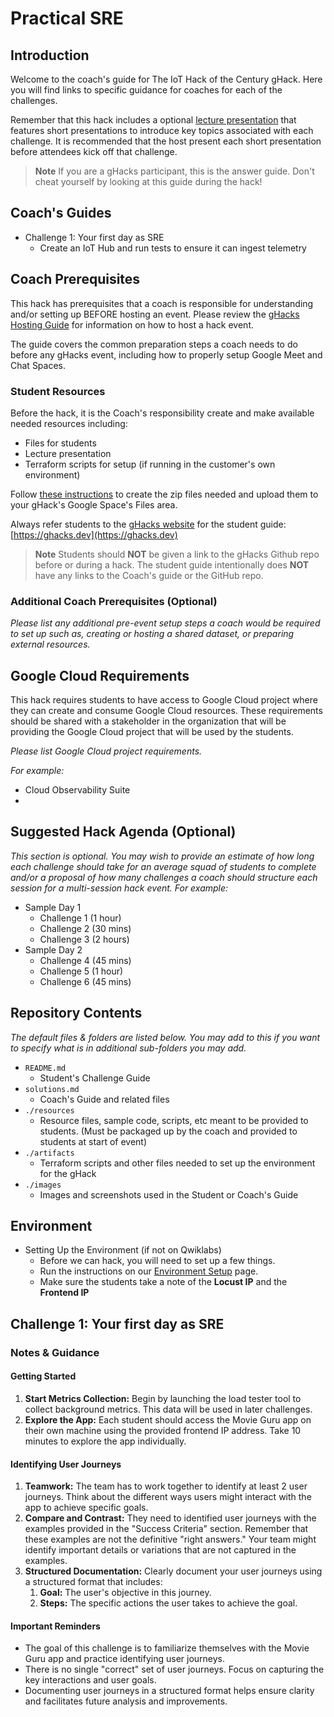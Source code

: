 # Practical SRE

## Introduction

Welcome to the coach's guide for The IoT Hack of the Century gHack. Here you will find links to specific guidance for coaches for each of the challenges.

Remember that this hack includes a optional [lecture presentation](resources/lecture.pdf) that features short presentations to introduce key topics associated with each challenge. It is recommended that the host present each short presentation before attendees kick off that challenge.

> **Note** If you are a gHacks participant, this is the answer guide. Don't cheat yourself by looking at this guide during the hack!

## Coach's Guides

- Challenge 1: Your first day as SRE
  - Create an IoT Hub and run tests to ensure it can ingest telemetry

## Coach Prerequisites

This hack has prerequisites that a coach is responsible for understanding and/or setting up BEFORE hosting an event. Please review the [gHacks Hosting Guide](https://ghacks.dev/faq/howto-host-hack.html) for information on how to host a hack event.

The guide covers the common preparation steps a coach needs to do before any gHacks event, including how to properly setup Google Meet and Chat Spaces.

### Student Resources

Before the hack, it is the Coach's responsibility create and make available needed resources including:

- Files for students
- Lecture presentation
- Terraform scripts for setup (if running in the customer's own environment)

Follow [these instructions](https://ghacks.dev/faq/howto-host-hack.html#making-resources-available) to create the zip files needed and upload them to your gHack's Google Space's Files area.

Always refer students to the [gHacks website](https://ghacks.dev) for the student guide: [https://ghacks.dev](https://ghacks.dev)

> **Note** Students should **NOT** be given a link to the gHacks Github repo before or during a hack. The student guide intentionally does **NOT** have any links to the Coach's guide or the GitHub repo.

### Additional Coach Prerequisites (Optional)

_Please list any additional pre-event setup steps a coach would be required to set up such as, creating or hosting a shared dataset, or preparing external resources._

## Google Cloud Requirements

This hack requires students to have access to Google Cloud project where they can create and consume Google Cloud resources. These requirements should be shared with a stakeholder in the organization that will be providing the Google Cloud project that will be used by the students.

_Please list Google Cloud project requirements._

_For example:_

- Cloud Observability Suite
- 

## Suggested Hack Agenda (Optional)

_This section is optional. You may wish to provide an estimate of how long each challenge should take for an average squad of students to complete and/or a proposal of how many challenges a coach should structure each session for a multi-session hack event. For example:_

- Sample Day 1
  - Challenge 1 (1 hour)
  - Challenge 2 (30 mins)
  - Challenge 3 (2 hours)
- Sample Day 2
  - Challenge 4 (45 mins)
  - Challenge 5 (1 hour)
  - Challenge 6 (45 mins)

## Repository Contents

_The default files & folders are listed below. You may add to this if you want to specify what is in additional sub-folders you may add._

- `README.md`
  - Student's Challenge Guide
- `solutions.md`
  - Coach's Guide and related files
- `./resources`
  - Resource files, sample code, scripts, etc meant to be provided to students. (Must be packaged up by the coach and provided to students at start of event)
- `./artifacts`
  - Terraform scripts and other files needed to set up the environment for the gHack
- `./images`
  - Images and screenshots used in the Student or Coach's Guide

## Environment

- Setting Up the Environment (if not on Qwiklabs)
  - Before we can hack, you will need to set up a few things.
  - Run the instructions on our [Environment Setup](../../faq/howto-setup-environment.md) page.
  - Make sure the students take a note of the **Locust IP** and the **Frontend IP**

## Challenge 1: Your first day as SRE

### Notes & Guidance

#### Getting Started

1. **Start Metrics Collection:** Begin by launching the load tester tool to collect background metrics. This data will be used in later challenges.
2. **Explore the App:**  Each student should access the Movie Guru app on their own machine using the provided frontend IP address. Take 10 minutes to explore the app individually.

#### Identifying User Journeys

1. **Teamwork:**  The team has to work together to identify at least 2 user journeys.  Think about the different ways users might interact with the app to achieve specific goals.
1. **Compare and Contrast:** They need to identified user journeys with the examples provided in the "Success Criteria" section.  Remember that these examples are not the definitive "right answers."  Your team might identify important details or variations that are not captured in the examples.
1. **Structured Documentation:**  Clearly document your user journeys using a structured format that includes:
   1. **Goal:** The user's objective in this journey.
   1. **Steps:** The specific actions the user takes to achieve the goal.

#### Important Reminders

- The goal of this challenge is to familiarize themselves with the Movie Guru app and practice identifying user journeys.
- There is no single "correct" set of user journeys.  Focus on capturing the key interactions and user goals.
- Documenting user journeys in a structured format helps ensure clarity and facilitates future analysis and improvements.